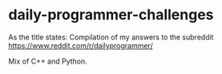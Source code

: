 # daily-programmer-challenges

As the title states: Compilation of my answers to the subreddit https://www.reddit.com/r/dailyprogrammer/

Mix of C++ and Python.
